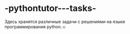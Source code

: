 # -pythontutor---tasks-
Здесь хранятся различные  задачи c решениями на языке программирования python.☺ 
